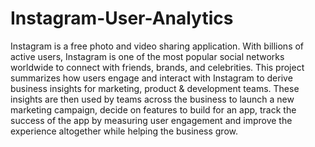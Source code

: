 # Instagram-User-Analytics

Instagram is a free photo and video sharing application. With billions of active users, Instagram is one of the most popular social networks worldwide to connect with friends, brands, and celebrities. This project summarizes how users engage and interact with Instagram to derive business insights for marketing, product & development teams. These insights are then used by teams across the business to launch a new marketing campaign, decide on features to build for an app, track the success of the app by measuring user engagement and improve the experience altogether while helping the business grow.
